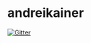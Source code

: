 # andreikainer

[![Gitter](https://badges.gitter.im/Join%20Chat.svg)](https://gitter.im/andreikainer/andreikainer?utm_source=badge&utm_medium=badge&utm_campaign=pr-badge&utm_content=badge)